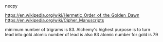 


necpy 


https://en.wikipedia.org/wiki/Hermetic_Order_of_the_Golden_Dawn
https://en.wikipedia.org/wiki/Cipher_Manuscripts

minimum number of trigrams is 83.
Alchemy's highest purpose is to turn lead into gold
atomic number of lead is also 83
atomic number for gold is 79